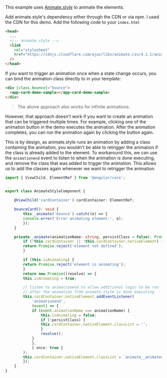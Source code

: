 This example uses [Animate.style](https://animate.style/) to animate the elements.

Add animate.style's dependency either through the CDN or via npm. I used the CDN for this demo. Add the following code to your `index.html`

```html
<head>
  ...
  <!-- animate.style -->
  <link
    rel="stylesheet"
    href="https://cdnjs.cloudflare.com/ajax/libs/animate.css/4.1.1/animate.min.css"
  />
</head>
```

If you want to trigger an animation once when a state change occurs, you can bind the animation class directly to in your template:

```html
<div [class.bounce]="bounce">
  <app-card-demo-sample></app-card-demo-sample>
</div>
```

> The above approach also works for infinite animations.

However, that approach doesn't work if you want to create an animation that can be triggered multiple times. For example, clicking one of the animation button in the demo executes the animation. After the animation completes, you can run the animation again by clicking the button again.

This is by design, as animate.style runs an animation by adding a class containing the animation, you wouldn't be able to retrigger the animation if the class is already added to the element. To workaround this, we can use the `animationend` event to listen to when the animation is done executing, and remove the class that was added to trigger the animation. This allows us to add the classes again whenever we want to retrigger the animation.

```typescript
import { ViewChild, ElementRef } from '@angular/core';

...
export class AnimateStyleComponent {

    @ViewChild('cardContainer') cardContainer: ElementRef;

    bounceCard(): void {
        this._animate('bounce').catch((e) => {
        console.error('Error animating element:', e);
        });
    }

    private _animate(animationName: string, persistClass = false): Promise<void> {
        if (!this.cardContainer || !this.cardContainer.nativeElement) {
        return Promise.reject('element not defined');
        }

        if (this.isAnimating) {
        return Promise.reject('element is animating');
        }
        return new Promise((resolve) => {
        this.isAnimating = true;

        // listen to animationend to allow additional logic to be run
        // after the animation from animate.style is done executing
        this.cardContainer.nativeElement.addEventListener(
            'animationend',
            (event) => {
            if (event.animationName === animationName) {
                this.isAnimating = false;
                if (!persistClass) {
                this.cardContainer.nativeElement.classList = '';
                }
                resolve();
            }
            },
            { once: true }
        );
        this.cardContainer.nativeElement.classList = `animate__animated animate__${animationName}`;
        });
    }
}
```
